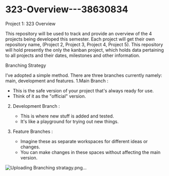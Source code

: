 # 323-Overview---38630834

Project 1: 323 Overview

This repository will be used to track and provide an overview of the 4 projects being developed this semester. Each project will get their own repository name, (Project 2, Project 3, Project 4, Project 5).
This repository will hold presently the only the kanban project, which holds data pertaining to all projects and their dates, milestones and other information.


Branching Strategy

I’ve adopted a simple method. There are three branches currently namely: main, development and features. 
1.Main Branch :
   - This is the safe version of your project that's always ready for use.
   - Think of it as the "official" version.

2. Development Branch :
   - This is where new stuff is added and tested.
   - It's like a playground for trying out new things.

3. Feature Branches :
   - Imagine these as separate workspaces for different ideas or changes.
   - You can make changes in these spaces without affecting the main version.
  
   
![Uploading Branching stratagy.png…]()





